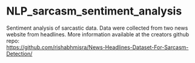 # NLP_sarcasm_sentiment_analysis
Sentiment analysis of sarcastic data. Data were collected from two news website from headlines. More information available at the creators github repo:  
https://github.com/rishabhmisra/News-Headlines-Dataset-For-Sarcasm-Detection/
